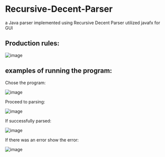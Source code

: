 # Recursive-Decent-Parser
a Java parser implemented using Recursive Decent Parser utilized javafx for GUI

## Production rules:
![image](https://github.com/sondosaabed/Recursive-Decent-Parser/assets/65151701/76dcf1a6-5708-4d24-bf37-ae12df32fcca)


## examples of running the program:

Chose the program:

![image](https://github.com/sondosaabed/Recursive-Decent-Parser/assets/65151701/7dbb0361-e6ca-47f2-8a9a-1e19db66b250)

Proceed to parsing:

![image](https://github.com/sondosaabed/Recursive-Decent-Parser/assets/65151701/0c55f604-9395-4aba-9638-cad7d92084a9)

If successfully parsed:

![image](https://github.com/sondosaabed/Recursive-Decent-Parser/assets/65151701/6b41fe9e-6e9a-4ad2-9314-4154154e2b9a)

If there was an error show the error:

![image](https://github.com/sondosaabed/Recursive-Decent-Parser/assets/65151701/1e55e16f-aab0-49bf-a50f-2b5f0f83c5ef)
